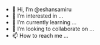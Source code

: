 - 👋 Hi, I’m @eshansamiru
- 👀 I’m interested in ...
- 🌱 I’m currently learning ...
- 💞️ I’m looking to collaborate on ...
- 📫 How to reach me ...

<!---
eshansamiru/eshansamiru is a ✨ special ✨ repository because its `README.md` (this file) appears on your GitHub profile.
You can click the Preview link to take a look at your changes.
--->
